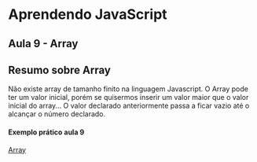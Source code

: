 Aprendendo JavaScript
===================
Aula 9 - Array
----------


Resumo sobre Array
-------------

Não existe array de tamanho finito na linguagem Javascript. O Array pode ter um valor inicial, 
porém se quisermos inserir um valor maior que o valor inicial do array... O valor declarado anteriormente passa a ficar vazio até o alcançar o número declarado.

#### Exemplo prático aula 9
[Array](https://codepen.io/JeffersonBraga/pen/Moodoo) 